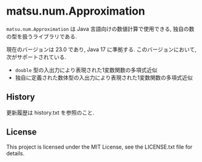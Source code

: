 # matsu.num.Approximation
`matsu.num.Approximation` は Java 言語向けの数値計算で使用できる, 
独自の数の型を扱うライブラリである.

現在のバージョンは 23.0 であり, Java 17 に準拠する.
このバージョンにおいて, 次がサポートされている.

- `double` 型の入出力により表現された1変数関数の多項式近似
- 独自に定義された数体型の入出力により表現された1変数関数の多項式近似

## History
更新履歴は history.txt を参照のこと.

## License
This project is licensed under the MIT License, see the LICENSE.txt file for details.
